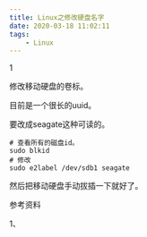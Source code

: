 ```yaml
---
title: Linux之修改硬盘名字
date: 2020-03-18 11:02:11
tags:
	- Linux
---
```


1

修改移动硬盘的卷标。

目前是一个很长的uuid。

要改成seagate这种可读的。

```
# 查看所有的磁盘id。
sudo blkid 
# 修改
sudo e2label /dev/sdb1 seagate
```

然后把移动硬盘手动拔插一下就好了。

参考资料

1、

